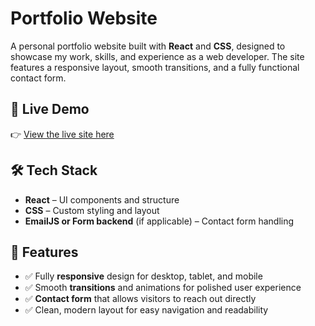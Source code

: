 # Portfolio Website

A personal portfolio website built with **React** and **CSS**, designed to showcase my work, skills, and experience as a web developer. The site features a responsive layout, smooth transitions, and a fully functional contact form.

## 🚀 Live Demo

👉 [View the live site here](https://www.dominicdecicco.io/)

## 🛠️ Tech Stack

- **React** – UI components and structure
- **CSS** – Custom styling and layout
- **EmailJS or Form backend** (if applicable) – Contact form handling

## 📱 Features

- ✅ Fully **responsive** design for desktop, tablet, and mobile
- ✅ Smooth **transitions** and animations for polished user experience
- ✅ **Contact form** that allows visitors to reach out directly
- ✅ Clean, modern layout for easy navigation and readability
